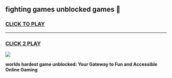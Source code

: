 
## fighting games unblocked games 👋
<h3>
<a href="https://premium.freeplayer.one?title=fighting_games_unblocked_games&ref=13F">CLICK TO PLAY</a></h3>
<hr>

<h3>
<a href="https://premium.freeplayer.one?title=fighting_games_unblocked_games&ref=13F">CLICK 2 PLAY</a>
  
</h3>

<a href="https://premium.freeplayer.one?title=fighting_games_unblocked_games&ref=12F/"><img src="https://clearcache.store/games.png"></a>


**worlds hardest game unblocked: Your Gateway to Fun and Accessible Online Gaming**
